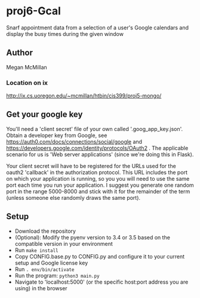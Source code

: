 # proj6-Gcal
Snarf appointment data from a selection of a user's Google calendars and display the busy times during the given window

## Author

Megan McMillan

### Location on ix

http://ix.cs.uoregon.edu/~mcmillan/htbin/cis399/proj5-mongo/

## Get your google key

You'll need a 'client secret' file of your own called '.goog_app_key.json'. Obtain a developer key from Google, see
https://auth0.com/docs/connections/social/google and
https://developers.google.com/identity/protocols/OAuth2 .
The applicable scenario for us is 'Web server applications' (since
we're doing this in Flask).  

Your client secret will have to be registered for the URLs used for
the oauth2 'callback' in the authorization protocol.  This URL includes
the port on which your application is running, so you you will need to
use the same port each time you run your application.  I suggest you
generate one random port in the range 5000-8000 and stick with it for the
remainder of the term (unless someone else randomly draws the same port).


## Setup

* Download the repository
* (Optional): Modify the pyenv version to 3.4 or 3.5 based on the compatible version in your environment
* Run ```make install```
* Copy CONFIG.base.py to CONFIG.py and configure it to your current setup and Google license key
* Run ```. env/bin/activate```
* Run the program: ```python3 main.py```
* Navigate to 'localhost:5000' (or the specific host:port address you are using) in the browser
